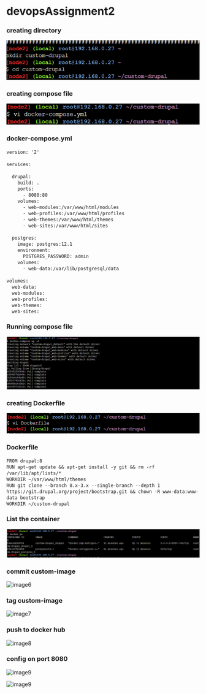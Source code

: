 # devopsAssignment2

### creating directory
![image1](images/img1.png)

### creating compose file
![image2](images/docker-compose.png)

### docker-compose.yml
```commandline
version: '2'

services:

  drupal:
    build: .
    ports:
      - 8080:80
    volumes:
      - web-modules:/var/www/html/modules
      - web-profiles:/var/www/html/profiles
      - web-themes:/var/www/html/themes
      - web-sites:/var/www/html/sites

  postgres:
    image: postgres:12.1
    environment:
      POSTGRES_PASSWORD: admin
    volumes:
      - web-data:/var/lib/postgresql/data

volumes:
  web-data:
  web-modules:
  web-profiles:
  web-themes:
  web-sites:
```
### Running compose file
![image3](images/img3.png)
### creating Dockerfile
![image4](images/img2.png)
### Dockerfile
```commandline
FROM drupal:8
RUN apt-get update && apt-get install -y git && rm -rf /var/lib/apt/lists/*
WORKDIR ~/var/www/html/themes
RUN git clone --branch 8.x-3.x --single-branch --depth 1 https://git.drupal.org/project/bootstrap.git && chown -R www-data:www-data bootstrap
WORKDIR ~/custom-drupal

```

### List the container
![image5](images/ps.png)

### commit custom-image
![image6](commit/ps.png)
### tag custom-image
![image7](tag/ps.png)
### push to docker hub
![image8](push/ps.png)
### config on port 8080

![image9](images/custom-image.png)

![image9](images/richacustom-image.png)



